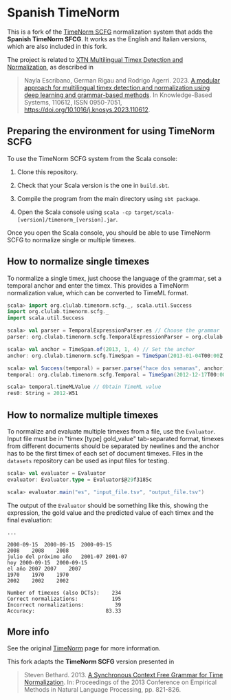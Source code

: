 # Spanish TimeNorm

This is a fork of the [TimeNorm SCFG](https://github.com/clulab/timenorm) normalization system that adds the **Spanish TimeNorm SFCG**. It works as the English and Italian versions, which are also included in this fork.

The project is related to [XTN Multilingual Timex Detection and Normalization](https://github.com/NGEscribano/XTN-timexes/tree/main), as described in

> Nayla Escribano, German Rigau and Rodrigo Agerri. 2023. [A modular approach for multilingual timex detection and normalization using deep learning and grammar-based methods](https://www.sciencedirect.com/science/article/pii/S0950705123003623?via%3Dihub). In Knowledge-Based Systems, 110612, ISSN 0950-7051, https://doi.org/10.1016/j.knosys.2023.110612.

## Preparing the environment for using TimeNorm SCFG

To use the TimeNorm SCFG system from the Scala console:

1. Clone this repository.

2. Check that your Scala version is the one in `build.sbt`.

3. Compile the program from the main directory using `sbt package`.

4. Open the Scala console using `scala -cp target/scala-[version]/timenorm_[version].jar`.

Once you open the Scala console, you should be able to use TimeNorm SCFG to normalize single or multiple timexes.

## How to normalize single timexes

To normalize a single timex, just choose the language of the grammar, set a temporal anchor and enter the timex. This provides a TimeNorm normalization value, which can be converted to TimeML format.

```scala
scala> import org.clulab.timenorm.scfg._, scala.util.Success
import org.clulab.timenorm.scfg._
import scala.util.Success

scala> val parser = TemporalExpressionParser.es // Choose the grammar
parser: org.clulab.timenorm.scfg.TemporalExpressionParser = org.clulab.timenorm.scfg.TemporalExpressionParser@1815577b

scala> val anchor = TimeSpan.of(2013, 1, 4) // Set the anchor
anchor: org.clulab.timenorm.scfg.TimeSpan = TimeSpan(2013-01-04T00:00Z,2013-01-05T00:00Z,Period(Map(Days -> 1),Exact),Exact)

scala> val Success(temporal) = parser.parse("hace dos semanas", anchor) // Input an expression
temporal: org.clulab.timenorm.scfg.Temporal = TimeSpan(2012-12-17T00:00Z,2012-12-24T00:00Z,Period(Map(Weeks -> 1),Exact),Exact)

scala> temporal.timeMLValue // Obtain TimeML value
res0: String = 2012-W51
```

## How to normalize multiple timexes

To normalize and evaluate multiple timexes from a file, use the `Evaluator`. Input file must be in "timex  \[type]  gold_value" tab-separated format, timexes from different documents should be separated by newlines and the anchor has to be the first timex of each set of document timexes. Files in the `datasets` repository can be used as input files for testing.

```scala
scala> val evaluator = Evaluator
evaluator: Evaluator.type = Evaluator$@29f3185c

scala> evaluator.main("es", "input_file.tsv", "output_file.tsv")
```

The output of the `Evaluator` should be something like this, showing the expression, the gold value and the predicted value of each timex and the final evaluation:

```
...

2000-09-15	2000-09-15	2000-09-15
2008	2008	2008
julio del próximo año	2001-07	2001-07
hoy	2000-09-15	2000-09-15
el año 2007	2007	2007
1970	1970	1970
2002	2002	2002

Number of timexes (also DCTs):    234
Correct normalizations:           195
Incorrect normalizations:          39
Accuracy:                       83.33
```

## More info

See the original [TimeNorm](https://github.com/clulab/timenorm) page for more information.

This fork adapts the **TimeNorm SCFG** version presented in

> Steven Bethard. 2013.
> [A Synchronous Context Free Grammar for Time Normalization](http://www.aclweb.org/anthology/D13-1078).
> In: Proceedings of the 2013 Conference on Empirical Methods in Natural
> Language Processing, pp. 821-826.
